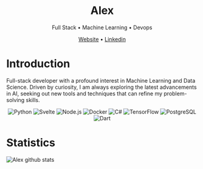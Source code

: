 

<div align="center">

  <h1>Alex</h1>
  <p>Full Stack • Machine Learning • Devops</p>
  
  <a href="https://alexcanales.vercel.app/">Website</a> • <a href="https://www.linkedin.com/in/alex-canales/">Linkedin</a>

</div>

<h1 id="introduction">Introduction</h1>

Full-stack developer with a profound interest in Machine Learning and Data Science.
Driven by curiosity, I am always exploring the latest advancements in AI, seeking out new tools and techniques that can refine my problem-solving skills.

<div align="center" id="technologies">

<img src="https://img.shields.io/badge/python-%23121011.svg?style=for-the-badge&logo=python" alt="Python"/>
<img src="https://img.shields.io/badge/svelte-%23121011.svg?style=for-the-badge&logo=svelte" alt="Svelte"/>
<img src="https://img.shields.io/badge/node.js-%23121011.svg?style=for-the-badge&logo=node.js" alt="Node.js"/>
<img src="https://img.shields.io/badge/docker-%23121011.svg?style=for-the-badge&logo=docker" alt="Docker"/>
<img src="https://img.shields.io/badge/c%23-%23121011.svg?style=for-the-badge&logo=c-sharp" alt="C#"/>
<img src="https://img.shields.io/badge/tensorflow-%23121011.svg?style=for-the-badge&logo=tensorflow" alt="TensorFlow"/>
<img src="https://img.shields.io/badge/postgres-%23121011.svg?style=for-the-badge&logo=postgresql" alt="PostgreSQL"/>
<img src="https://img.shields.io/badge/dart-%23121011.svg?style=for-the-badge&logo=dart" alt="Dart"/>

</div>



<h1 id="introduction">Statistics</h1>

<img src="https://github-readme-stats.vercel.app/api/wakatime?username=canaleal&layout=compact&hide_border=true&langs_count=15&title_color=4a5ef3&icon_color=4a5ef3&text_color=c9d1d9&bg_color=0d1117" alt="Alex github stats" /> 
